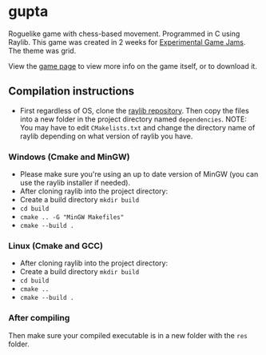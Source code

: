 # gupta
Roguelike game with chess-based movement. Programmed in C using Raylib.
This game was created in 2 weeks for <a href='https://experimentaljams.com'>Experimental Game Jams</a>. The theme was grid.

View the <a href='https://experimentaljams.com/game/?id=44'>game page</a> to view more info on the game itself, or to download it.

## Compilation instructions
- First regardless of OS, clone the <a href='https://github.com/raysan5/raylib'>raylib repository</a>. Then copy the files into a new folder in the project directory named `dependencies`. NOTE: You may have to edit `CMakelists.txt` and change the directory name of raylib depending on what version of raylib you have.

### Windows (Cmake and MinGW)
- Please make sure you're using an up to date version of MinGW (you can use the raylib installer if needed).
- After cloning raylib into the project directory:
- Create a build directory `mkdir build`
- `cd build`
- `cmake .. -G "MinGW Makefiles"`
- `cmake --build .`

### Linux (Cmake and GCC)
- After cloning raylib into the project directory:
- Create a build directory `mkdir build`
- `cd build`
- `cmake ..`
- `cmake --build .`

### After compiling
Then make sure your compiled executable is in a new folder with the `res` folder.
